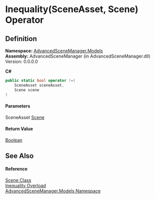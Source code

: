 # Inequality(SceneAsset, Scene) Operator

## Definition

**Namespace:** [AdvancedSceneManager.Models](N_AdvancedSceneManager_Models.md)\
**Assembly:** AdvancedSceneManager (in AdvancedSceneManager.dll) Version: 0.0.0.0

**C#**

```c#
public static bool operator !=(
	SceneAsset sceneAsset,
	Scene scene
)
```

#### Parameters

&#x20; SceneAsset   [Scene](T_AdvancedSceneManager_Models_Scene.md)&#x20;

#### Return Value

[Boolean](https://learn.microsoft.com/dotnet/api/system.boolean)

## See Also

#### Reference

[Scene Class](T_AdvancedSceneManager_Models_Scene.md)\
[Inequality Overload](Overload_AdvancedSceneManager_Models_Scene_op_Inequality.md)\
[AdvancedSceneManager.Models Namespace](N_AdvancedSceneManager_Models.md)
